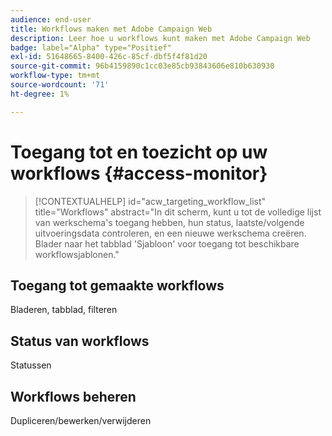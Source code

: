 ```yaml
---
audience: end-user
title: Workflows maken met Adobe Campaign Web
description: Leer hoe u workflows kunt maken met Adobe Campaign Web
badge: label="Alpha" type="Positief"
exl-id: 51648665-8400-426c-85cf-dbf5f4f81d20
source-git-commit: 96b4159890c1cc03e85cb93843606e810b630930
workflow-type: tm+mt
source-wordcount: '71'
ht-degree: 1%

---
```


# Toegang tot en toezicht op uw workflows {#access-monitor}


>[!CONTEXTUALHELP]
>id="acw_targeting_workflow_list"
>title="Workflows"
>abstract="In dit scherm, kunt u tot de volledige lijst van werkschema&#39;s toegang hebben, hun status, laatste/volgende uitvoeringsdata controleren, en een nieuwe werkschema creëren. Blader naar het tabblad &#39;Sjabloon&#39; voor toegang tot beschikbare workflowsjablonen."



## Toegang tot gemaakte workflows

Bladeren, tabblad, filteren

## Status van workflows

Statussen

## Workflows beheren

Dupliceren/bewerken/verwijderen
